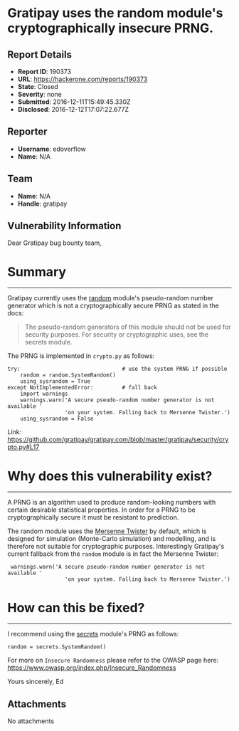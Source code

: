 # Gratipay uses the random module's cryptographically insecure PRNG.

## Report Details
- **Report ID**: 190373
- **URL**: https://hackerone.com/reports/190373
- **State**: Closed
- **Severity**: none
- **Submitted**: 2016-12-11T15:49:45.330Z
- **Disclosed**: 2016-12-12T17:07:22.677Z

## Reporter
- **Username**: edoverflow
- **Name**: N/A

## Team
- **Name**: N/A
- **Handle**: gratipay

## Vulnerability Information
Dear Gratipay bug bounty team,

# Summary
---

Gratipay currently uses the [random](https://docs.python.org/dev/library/random.html) module's pseudo-random number generator which is not a cryptographically secure PRNG as stated in the docs:

> The pseudo-random generators of this module should not be used for security purposes. For security or cryptographic uses, see the secrets module.

The PRNG is implemented in `crypto.py` as follows:

~~~
try:                                # use the system PRNG if possible
    random = random.SystemRandom()
    using_sysrandom = True
except NotImplementedError:         # fall back
    import warnings
    warnings.warn('A secure pseudo-random number generator is not available '
                  'on your system. Falling back to Mersenne Twister.')
    using_sysrandom = False
~~~

Link: https://github.com/gratipay/gratipay.com/blob/master/gratipay/security/crypto.py#L17

# Why does this vulnerability exist?
---

A PRNG is an algorithm used to produce random-looking numbers with certain desirable statistical properties. In order for a PRNG to be cryptographically secure it must be resistant to prediction.

The random module uses the [Mersenne Twister](https://en.wikipedia.org/wiki/Mersenne_Twister) by default, which is designed for simulation (Monte-Carlo simulation) and modelling, and is therefore not suitable for cryptographic purposes. Interestingly Gratipay's current fallback from the `random` module is in fact the Mersenne Twister:

~~~
 warnings.warn('A secure pseudo-random number generator is not available '
                  'on your system. Falling back to Mersenne Twister.')
~~~

# How can this be fixed?
---

I recommend using the [secrets](https://docs.python.org/dev/library/secrets.html#secrets.SystemRandom) module's PRNG as follows:

~~~
random = secrets.SystemRandom()
~~~

For more on `Insecure Randomness` please refer to the OWASP page here: https://www.owasp.org/index.php/Insecure_Randomness

Yours sincerely,
Ed

## Attachments
No attachments
